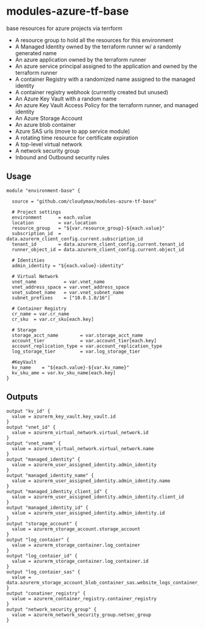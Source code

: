 # modules-azure-tf-base
base resources for azure projects via terrform 

- A resource group to hold all the resources for this environment
- A Managed Identity owned by the terraform runner w/ a randomly generated name
- An azure application owned by the terraform runner
- An azure service principal assigned to the application and owned by the terraform runner
- A container Registry with a randomized name assigned to the managed identity
- A container registry webhook (currently created but unused)
- An Azure Key Vault with a random name
- An azure Key Vault Access Policy for the terraform runner, and managed identity
- An Azure Storage Account 
- An azure blob container
- Azure SAS urls (move to app service module)
- A rotating time resource for certificate expiration
- A top-level virtual network
- A network security group
- Inbound and Outbound security rules

## Usage

```hcl
module "environment-base" {

  source = "github.com/cloudymax/modules-azure-tf-base"
  
  # Project settings
  environment      = each.value
  location         = var.location
  resource_group   = "${var.resource_group}-${each.value}"
  subscription_id  = data.azurerm_client_config.current.subscription_id
  tenant_id        = data.azurerm_client_config.current.tenant_id
  runner_object_id = data.azurerm_client_config.current.object_id

  # Identities
  admin_identity = "${each.value}-identity"

  # Virtual Network
  vnet_name          = var.vnet_name
  vnet_address_space = var.vnet_address_space
  vnet_subnet_name   = var.vnet_subnet_name
  subnet_prefixes    = ["10.0.1.0/16"]

  # Container Registry
  cr_name = var.cr_name
  cr_sku  = var.cr_sku[each.key]

  # Storage
  storage_acct_name        = var.storage_acct_name
  account_tier             = var.account_tier[each.key]
  account_replication_type = var.account_replication_type
  log_storage_tier         = var.log_storage_tier

  #KeyVault
  kv_name    = "${each.value}-${var.kv_name}"
  kv_sku_ame = var.kv_sku_name[each.key]
}
```

## Outputs

```hcl
output "kv_id" {
  value = azurerm_key_vault.key_vault.id
}
output "vnet_id" {
  value = azurerm_virtual_network.virtual_network.id
}
output "vnet_name" {
  value = azurerm_virtual_network.virtual_network.name
}
output "managed_identity" {
  value = azurerm_user_assigned_identity.admin_identity
}
output "managed_identity_name" {
  value = azurerm_user_assigned_identity.admin_identity.name
}
output "managed_identity_client_id" {
  value = azurerm_user_assigned_identity.admin_identity.client_id
}
output "managed_identity_id" {
  value = azurerm_user_assigned_identity.admin_identity.id
}
output "storage_account" {
  value = azurerm_storage_account.storage_account
}
output "log_contaier" {
  value = azurerm_storage_container.log_container
}
output "log_contaier_id" {
  value = azurerm_storage_container.log_container.id
}
output "log_contaier_sas" {
  value = data.azurerm_storage_account_blob_container_sas.website_logs_container_sas.sas
}
output "conatiner_registry" {
  value = azurerm_container_registry.container_registry
}
output "network_security_group" {
  value = azurerm_network_security_group.netsec_group
}
